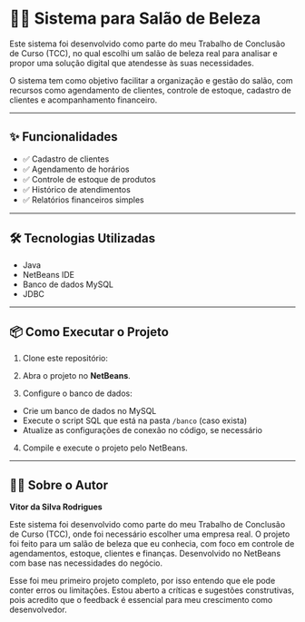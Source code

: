 # 💇‍♀️ Sistema para Salão de Beleza

Este sistema foi desenvolvido como parte do meu Trabalho de Conclusão de Curso (TCC), no qual escolhi um salão de beleza real para analisar e propor uma solução digital que atendesse às suas necessidades.

O sistema tem como objetivo facilitar a organização e gestão do salão, com recursos como agendamento de clientes, controle de estoque, cadastro de clientes e acompanhamento financeiro.

---

## ✨ Funcionalidades

- ✅ Cadastro de clientes  
- ✅ Agendamento de horários  
- ✅ Controle de estoque de produtos  
- ✅ Histórico de atendimentos  
- ✅ Relatórios financeiros simples  

---

## 🛠️ Tecnologias Utilizadas

- Java  
- NetBeans IDE  
- Banco de dados MySQL  
- JDBC  

---

## 📦 Como Executar o Projeto

1. Clone este repositório:  

2. Abra o projeto no **NetBeans**.

3. Configure o banco de dados:  
- Crie um banco de dados no MySQL  
- Execute o script SQL que está na pasta `/banco` (caso exista)  
- Atualize as configurações de conexão no código, se necessário  

4. Compile e execute o projeto pelo NetBeans.

---

## 👨‍🎓 Sobre o Autor

**Vitor da Silva Rodrigues**

Este sistema foi desenvolvido como parte do meu Trabalho de Conclusão de Curso (TCC), onde foi necessário escolher uma empresa real. O projeto foi feito para um salão de beleza que eu conhecia, com foco em controle de agendamentos, estoque, clientes e finanças. Desenvolvido no NetBeans com base nas necessidades do negócio.

Esse foi meu primeiro projeto completo, por isso entendo que ele pode conter erros ou limitações. Estou aberto a críticas e sugestões construtivas, pois acredito que o feedback é essencial para meu crescimento como desenvolvedor.
